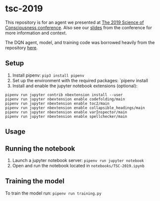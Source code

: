 # tsc-2019

This repository is for an agent we presented at [The 2019 Science of Consciousness conference](https://www.tsc2019-interlaken.ch). 
Also see our [slides](docs/TSC-2019_slides.pdf) from the conference for more information and context.

The DQN agent, model, and training code was borrowed heavily from the repository [here](https://github.com/udacity/deep-reinforcement-learning/tree/master/dqn).

## Setup

1. Install pipenv: `pip3 install pipenv`
1. Set up the environment with the required packages: `pipenv install
1. Install and enable the jupyter notebook extensions (optional):
```
pipenv run jupyter contrib nbextension install --user
pipenv run jupyter nbextension enable codefolding/main
pipenv run jupyter nbextension enable toc2/main
pipenv run jupyter nbextension enable collapsible_headings/main
pipenv run jupyter nbextension enable varInspector/main
pipenv run jupyter nbextension enable spellchecker/main
``` 


## Usage

## Running the notebook

1. Launch a jupyter notebook server: `pipenv run jupyter notebook`
1. Open and run the notebook located in `notebooks/TSC-2019.ipynb`


## Training the model

To train the model run: `pipenv run training.py`


